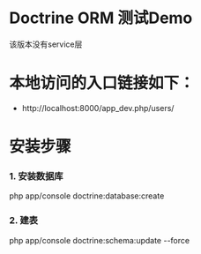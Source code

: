 # Doctrine ORM 测试Demo
该版本没有service层

# 本地访问的入口链接如下：
- http://localhost:8000/app_dev.php/users/

# 安装步骤
### 1. 安装数据库
php app/console doctrine:database:create

### 2. 建表
php app/console doctrine:schema:update --force
